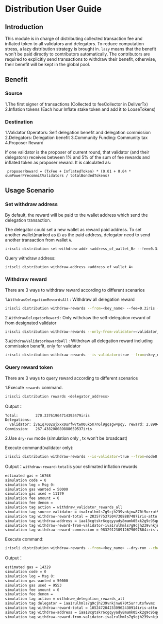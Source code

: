 # Distribution User Guide

## Introduction 

This module is in charge of distributing collected transaction fee and inflated token to all validators and delegators. 
To reduce computation stress, a lazy distribution strategy is brought in. 
`lazy` means that the benefit won't be paid directly to contributors automatically. 
The contributors are required to explicitly send transactions to withdraw their benefit, otherwise, 
their benefit will be kept in the global pool. 

## Benefit

### Source

1.The first signer of transactions (Collected to feeCollector in DeliverTx)
2.Inflation tokens (Each hour Inflate stake token and add it to LooseTokens)

### Destination

1.Validator Operators: Self delegation benefit and delegation commission
2.Delegators: Delegation benefit
3.Community Funding: Community tax
4.Proposer Reward

If one validator is the proposer of current round, that validator (and their delegators) receives between 1% and 5% of the sum of fee rewards and inflated token as proposer reward.
It is calculated as:
```
 proposerReward = (TxFee + InflatedToken) * (0.01 + 0.04 * sumPowerPrecommitValidators / totalBondedTokens)
```

## Usage Scenario

### Set withdraw address

By default, the reward will be paid to the wallet address which send the delegation transaction.

The delegator could set a new wallet as reward paid address. To set another wallet(marked as `B`) as the paid address, delegator need to send another transaction from wallet `A`.

```bash
iriscli distribution set-withdraw-addr <address_of_wallet_B> --fee=0.3iris --from=<key_name_of_ wallet_A> --chain-id=<chain-id>
```  

Query withdraw address:

```bash
iriscli distribution withdraw-address <address_of_wallet_A> 
```
### Withdraw reward 

There are 3 ways to withdraw reward according to different scenarios

1.`WithdrawDelegationRewardsAll` : Withdraw all delegation reward

```bash
iriscli distribution withdraw-rewards --from=<key_name> --fee=0.3iris --chain-id=<chain-id>
```

2.`WithdrawDelegatorReward` : Only withdraw the self-delegation reward of from designated validator

```bash
iriscli distribution withdraw-rewards --only-from-validator=<validator_address>  --from=<key_name> --fee=0.3iris --chain-id=<chain-id>
```

3.`WithdrawValidatorRewardsAll` : Withdraw all delegation reward including commission benefit, only for validator

```bash
iriscli distribution withdraw-rewards --is-validator=true --from=<key_name> --fee=0.3iris --chain-id=<chain-id>
```

### Query reward token

There are 3 ways to query reward according to different scenarios

1.Execute `rewards` command. 

```bash
iriscli distribution rewards <delegator_address>
```

Output：
```bash
Total:        270.33761964714393479iris
Delegations:  
  validator: iva1q7602ujxxx0urfw7twm0uk5m7n6l9gqsgw4pqy, reward: 2.899411557255275253iris
Commission:   267.438208089888659537iris
```

2.Use `dry-run` mode (simulation only , tx won't be broadcast)

Execute command(validator only):
```bash
iriscli distribution withdraw-rewards --is-validator=true --from=node0 --dry-run --chain-id=irishub-stage --fee=0.3iris --commit
```

Output：`withdraw-reward-total`is your estimated inflation rewards
```bash
estimated gas = 16768
simulation code = 0
simulation log = Msg 0: 
simulation gas wanted = 50000
simulation gas used = 11179
simulation fee amount = 0
simulation fee denom = 
simulation tag action = withdraw_validator_rewards_all
simulation tag source-validator = iva1rulhmls7g9cjh239vnkjnw870t5urrut9cyrxl
simulation tag withdraw-reward-total = 2035775375047308887487iris-atto
simulation tag withdraw-address = iaa18cgtskr6cgqyyady8mumk05xk2g9c95qgw5556
simulation tag withdraw-reward-from-validator-iva1rulhmls7g9cjh239vnkjnw870t5urrut9cyrxl = 1052484144134629789682iris-atto
simulation tag withdraw-reward-commission = 983291230912679097804iris-atto
```

Execute command:
```bash
iriscli distribution withdraw-rewards --from=<key_name> --dry-run --chain-id=<chain-id> --fee=0.3iris --commit
```

Output：
```bash
estimated gas = 14329
simulation code = 0
simulation log = Msg 0: 
simulation gas wanted = 50000
simulation gas used = 9553
simulation fee amount = 0
simulation fee denom = 
simulation tag action = withdraw_delegation_rewards_all
simulation tag delegator = iaa1rulhmls7g9cjh239vnkjnw870t5urrutsfwvmc
simulation tag withdraw-reward-total = 1052472042330962430914iris-atto
simulation tag withdraw-address = iaa18cgtskr6cgqyyady8mumk05xk2g9c95qgw5556
simulation tag withdraw-reward-from-validator-iva1rulhmls7g9cjh239vnkjnw870t5urrut9cyrxl = 1052472042330962430914iris-atto
```